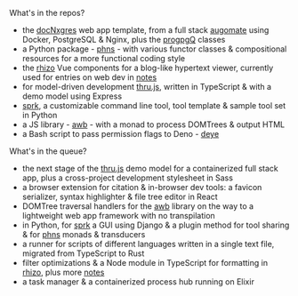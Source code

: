 What's in the repos?

- the [docNxgres](https://github.com/barcek/docNxgres) web app template, from a full stack [augomate](https://barcek.github.io/augomate) using Docker, PostgreSQL & Nginx, plus the [progpgQ](https://github.com/barcek/progpgQ) classes
- a Python package - [phns](https://github.com/barcek/phns) - with various functor classes & compositional resources for a more functional coding style
- the [rhizo](https://github.com/barcek/rhizo) Vue components for a blog-like hypertext viewer, currently used for entries on web dev in [notes](https://barcek.github.io/notes)
- for model-driven development [thru.js](https://github.com/barcek/thru.js), written in TypeScript & with a demo model using Express
- [sprk](https://github.com/barcek/sprk), a customizable command line tool, tool template & sample tool set in Python
- a JS library - [awb](https://github.com/barcek/awb) - with a monad to process DOMTrees & output HTML
- a Bash script to pass permission flags to Deno - [deye](https://github.com/barcek/deye)

What's in the queue?

- the next stage of the [thru.js](https://github.com/barcek/thru.js) demo model for a containerized full stack app, plus a cross-project development stylesheet in Sass
- a browser extension for citation & in-browser dev tools: a favicon serializer, syntax highlighter & file tree editor in React
- DOMTree traversal handlers for the [awb](https://github.com/barcek/awb) library on the way to a lightweight web app framework with no transpilation
- in Python, for [sprk](https://github.com/barcek/sprk) a GUI using Django & a plugin method for tool sharing & for [phns](https://github.com/barcek/phns) monads & transducers
- a runner for scripts of different languages written in a single text file, migrated from TypeScript to Rust
- filter optimizations & a Node module in TypeScript for formatting in [rhizo](https://github.com/barcek/rhizo), plus more [notes](https://barcek.github.io/notes)
- a task manager & a containerized process hub running on Elixir
